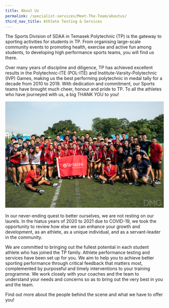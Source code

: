 ```yaml
---
title: About Us
permalink: /specialist-services/Meet-The-Team/aboutus/
third_nav_title: Athlete Testing & Services
---
```


The Sports Division of SDAA in Temasek Polytechnic (TP) is the gateway to sporting activities for students in TP. From organising large-scale community events to promoting health, exercise and active fun among students, to developing high performance sports teams, you will find us there.

Over many years of discipline and diligence, TP has achieved excellent results in the Polytechnic-ITE (POL-ITE) and Institute-Varsity-Polytechnic (IVP) Games, making us the best performing polytechnic in medal tally for a decade from 2010 to 2019.  With dedication and commitment, our Sports teams have brought much cheer, honour and pride to TP.  To all the athletes who have journeyed with us, a big THANK YOU to you!

![Alt text for image on Isomer site](/images/staff-team-images/champ%20ultimate%20frisbee.jpg)

In our never-ending quest to better ourselves, we are not resting on our laurels.  In the hiatus years of 2020 to 2021 due to COVID-19, we took the opportunity to review how else we can enhance your growth and development, as an athlete, as a unique individual, and as a servant-leader in the community.

We are committed to bringing out the fullest potential in each student athlete who has joined the TP family.  Athlete performance testing and services have been set up for you.  We aim to help you to achieve better sporting performance through critical feedback that matters most, complemented by purposeful and timely interventions to your training programme.  We work closely with your coaches and the team to understand your needs and concerns so as to bring out the very best in you and the team.

Find out more about the people behind the scene and what we have to offer you!
